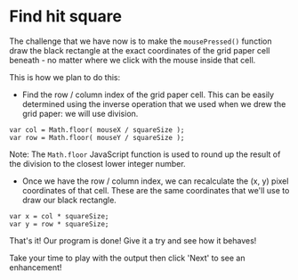 # Find hit square

The challenge that we have now is to make the `mousePressed()` function draw the black rectangle at the exact coordinates of the grid paper cell beneath - no matter where we click with the mouse inside that cell.

This is how we plan to do this:

* Find the row / column index of the grid paper cell. This can be easily determined using the inverse operation that we used when we drew the grid paper: we will use division.

```
var col = Math.floor( mouseX / squareSize );
var row = Math.floor( mouseY / squareSize );
```

Note: The `Math.floor` JavaScript function is used to round up the result of the division to the closest lower integer number.

* Once we have the row / column index, we can recalculate the (x, y) pixel coordinates of that cell. These are the same coordinates that we'll use to draw our black rectangle.

```
var x = col * squareSize;
var y = row * squareSize;
```

That's it! Our program is done! Give it a try and see how it behaves!

Take your time to play with the output then click 'Next' to see an enhancement!
